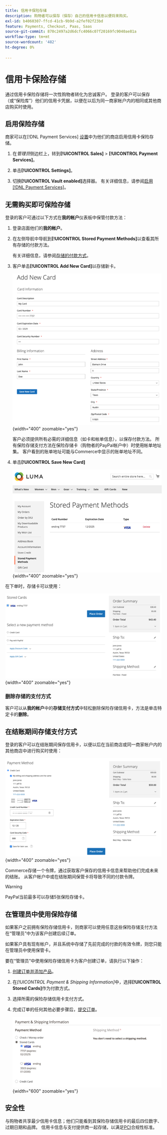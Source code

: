 ```yaml
---
title: 信用卡保险存储
description: 购物者可以保存（保存）自己的信用卡信息以便将来购买。
exl-id: b4060307-ffcd-41cb-9b9d-a2fef02f23bd
feature: Payments, Checkout, Paas, Saas
source-git-commit: 870c2497a2d6dcfc4066c07f20169fc9040ae81a
workflow-type: tm+mt
source-wordcount: '482'
ht-degree: 0%

---
```


# 信用卡保险存储

通过信用卡保险存储将一次性购物者转化为忠诚客户。 登录的客户可以保存（或“保险库”）他们的信用卡凭据，以便在以后为同一商家帐户内的相同或其他商店购买时使用。

## 启用保险存储

商家可以在[!DNL Payment Services] [设置](configure-admin.md#card-vaulting)中为他们的商店启用信用卡保险存储。

1. 在&#x200B;_管理员_&#x200B;侧边栏上，转到&#x200B;**[!UICONTROL Sales]** > **[!UICONTROL Payment Services]**。

1. 单击&#x200B;**[!UICONTROL Settings]**。

1. 切换&#x200B;**[!UICONTROL Vault enabled]**&#x200B;选择器。 有关详细信息，请参阅[启用 [!DNL Payment Services]](configure-admin.md#enable-payment-services)。

## 无需购买即可保险存储

登录的客户可通过以下方式在&#x200B;**我的帐户**&#x200B;仪表板中保管付款方法：

1. 登录店面他们的&#x200B;**我的帐户**。

1. 在左侧导航中导航到&#x200B;**[!UICONTROL Stored Payment Methods]**&#x200B;以查看其所有存储的付款方法。

   有关详细信息，请参阅[存储的付款方式](https://experienceleague.adobe.com/zh-hans/docs/commerce-admin/stores-sales/payments/stored-payment-methods)。

1. 客户单击&#x200B;**[!UICONTROL Add New Card]**&#x200B;以存储新卡。

   ![添加新信息卡](assets/add-new-card.png){width="400" zoomable="yes"}

   客户必须提供所有必需的详细信息（如卡和帐单信息），以保存付款方法。
所有保险存储支付方法在保险存储卡（购物者的PayPal帐户中）时使用帐单地址集。 客户看到的账单地址可能与Commerce中显示的账单地址不同。

1. 单击&#x200B;**[!UICONTROL Save New Card]**

   ![我的帐户中存储的付款方式](assets/stored-payment-methods.png){width="400" zoomable="yes"}

在下单时，存储卡可以使用：

![将存储的凭据用于将来购买](assets/use-stored-card.png){width="400" zoomable="yes"}

### 删除存储的支付方式

客户可以从&#x200B;**我的帐户**&#x200B;中的&#x200B;**存储支付方式**&#x200B;中轻松删除保险存储信用卡，方法是单击特定卡的&#x200B;**删除**。

## 在结账期间存储支付方式

登录的客户可以在结账期间保存信用卡，以便以后在当前商店或同一商家帐户内的其他商店中进行购买时使用：

![保存信用卡以供将来使用](assets/save-card-for-later.png){width="400" zoomable="yes"}

Commerce存储一个令牌，通过获取客户保存的信用卡信息来帮助他们完成未来的结账。 从客户帐户中或在结账期间保管卡将导致不同的付款令牌。

>[!WARNING]
>
> PayPal当前最多可以存储5张保险存储卡。

## 在管理员中使用保险存储

如果客户之前拥有保险存储信用卡，则商家可以使用任意这些保险存储支付方法在“管理员”中为该客户创建后续订单。

如果客户具有现有帐户，并且系统中存储了先前完成的付款的有效令牌，则您只能在管理员中使用保管卡。

要在“管理员”中使用保险存储信用卡为客户创建订单，请执行以下操作：

1. [创建订单并添加产品](https://experienceleague.adobe.com/docs/commerce-admin/stores-sales/point-of-purchase/assist/customer-account-create-order.html?lang=zh-Hans)。
1. 在&#x200B;_[!UICONTROL Payment & Shipping Information]_&#x200B;中，选择&#x200B;**[!UICONTROL Stored Cards]**&#x200B;作为付款方式。
1. 选择所需的保险存储信用卡支付方式。
1. 完成订单的任何其他必要步骤后，[提交订单](https://experienceleague.adobe.com/docs/commerce-admin/stores-sales/point-of-purchase/assist/customer-account-create-order.html?lang=zh-Hans#step-3%3A-submit-the-order)。

   ![在Admin中为客户使用保险存储信用卡](assets/admin-vaultedcard.png){width="600" zoomable="yes"}

## 安全性

与购物者共享最少信用卡信息；他们只能看到其保险存储信用卡的最后四位数字、过期日期和品牌。 信用卡信息与支付提供商一起存储，以满足[PCI](security.md#PCI-compliance)合规性标准。
